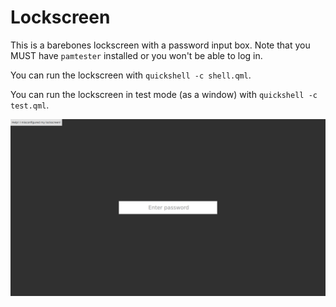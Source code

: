 # Lockscreen

This is a barebones lockscreen with a password input box.
Note that you MUST have `pamtester` installed or you won't be able to log in.

You can run the lockscreen with `quickshell -c shell.qml`.

You can run the lockscreen in test mode (as a window) with `quickshell -c test.qml`.

![](./image.png)
